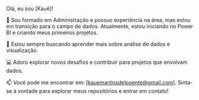 
Olá, eu sou [Kauê]!

🔭 Sou formado em Administração e possuo experiência na área, mas estou em transição para o campo de dados. Atualmente, estou iniciando no Power BI e criando meus primeiros projetos.

🌱 Estou sempre buscando aprender mais sobre análise de dados e visualização.

💻 Adoro explorar novos desafios e contribuir para projetos que envolvam dados.

📫 Você pode me encontrar em: [kauemartinsdelpoente@gmail.com].
Sinta-se à vontade para explorar meus repositórios e entrar em contato!

